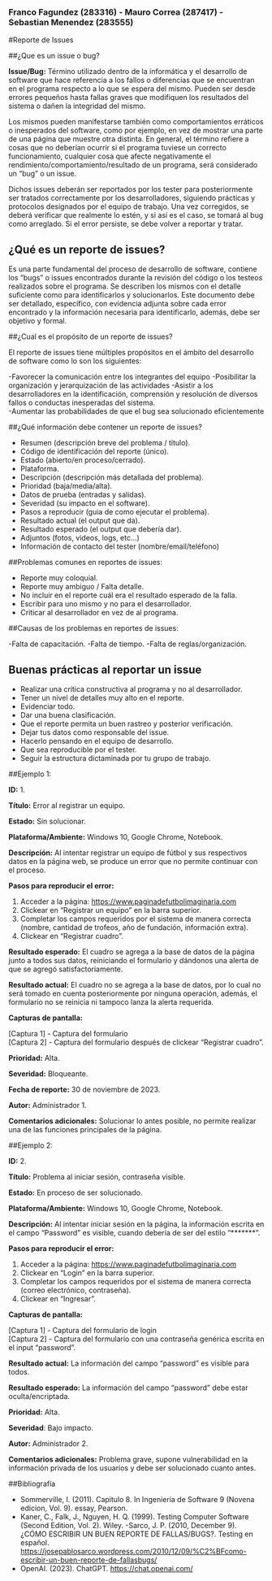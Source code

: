 ### Franco Fagundez (283316) - Mauro Correa (287417) - Sebastian Menendez (283555)  

#Reporte de Issues  

##¿Que es un issue o bug?  

**Issue/Bug:** Término utilizado dentro de la informática y el desarrollo de software que hace referencia a los fallos o diferencias que se encuentran en el programa respecto a lo que se espera del mismo. Pueden ser desde errores pequeños hasta fallas graves que modifiquen los resultados del sistema o dañen la integridad del mismo.  

Los mismos pueden manifestarse también como comportamientos erráticos o inesperados del software, como por ejemplo, en vez de mostrar una parte de una página que muestre otra distinta. En general, el término refiere a cosas que no deberían ocurrir si el programa tuviese un correcto funcionamiento, cualquier cosa que afecte negativamente el rendimiento/comportamiento/resultado de un programa, será considerado un “bug” o un issue.  

Dichos issues deberán ser reportados por los tester para posteriormente ser tratados correctamente por los desarrolladores, siguiendo prácticas y protocolos designados por el equipo de trabajo. Una vez corregidos, se deberá verificar que realmente lo estén, y si así es el caso, se tomará al bug como arreglado. Si el error persiste, se debe volver a reportar y tratar.  

## ¿Qué es un reporte de issues?  

Es una parte fundamental del proceso de desarrollo de software, contiene los “bugs” o issues encontrados durante la revisión del código o los testeos realizados sobre el programa. Se describen los mismos con el detalle suficiente como para identificarlos y solucionarlos. Este documento debe ser detallado, específico, con evidencia adjunta sobre cada error encontrado y la información necesaria para identificarlo, además, debe ser objetivo y formal.  

##¿Cual es el propósito de un reporte de issues?  

El reporte de issues tiene múltiples propósitos en el ámbito del desarrollo de software como lo son los siguientes:  

-Favorecer la comunicación entre los integrantes del equipo
-Posibilitar la organización y jerarquización de las actividades
-Asistir a los desarrolladores en la identificación, comprensión y resolución de diversos fallos o conductas inesperadas del sistema.  
-Aumentar las probabilidades de que el bug sea solucionado eficientemente

##¿Qué información debe contener un reporte de issues?  

- Resumen (descripción breve del problema / título).
- Código de identificación del reporte (único).
- Estado (abierto/en proceso/cerrado).
- Plataforma.
- Descripción (descripción más detallada del problema).
- Prioridad (baja/media/alta).
- Datos de prueba (entradas y salidas).
- Severidad (su impacto en el software).
- Pasos a reproducir (guia de como ejecutar el problema).
- Resultado actual (el output que da).
- Resultado esperado (el output que debería dar).
- Adjuntos (fotos, videos, logs, etc…)
- Información de contacto del tester (nombre/email/teléfono)

##Problemas comunes en reportes de issues:

- Reporte muy coloquial.
- Reporte muy ambiguo / Falta detalle.
- No incluir en el reporte cuál era el resultado esperado de la falla.
- Escribir para uno mismo y no para el desarrollador.
- Criticar al desarrollador en vez de al programa.

##Causas de los problemas en reportes de issues:

-Falta de capacitación.
-Falta de tiempo.
-Falta de reglas/organización.

## Buenas prácticas al reportar un issue  

- Realizar una crítica constructiva al programa y no al desarrollador.
- Tener un nivel de detalles muy alto en el reporte.
- Evidenciar todo.
- Dar una buena clasificación.
- Que el reporte permita un buen rastreo y posterior verificación.
- Dejar tus datos como responsable del issue.
- Hacerlo pensando en el equipo de desarrollo.
- Que sea reproducible por el tester.
- Seguir la estructura dictaminada por tu grupo de trabajo.

##Ejemplo 1:  

**ID:** 1.  

**Título:** Error al registrar un equipo.  

**Estado:** Sin solucionar.  

**Plataforma/Ambiente:** Windows 10, Google Chrome, Notebook.  

**Descripción:** Al intentar registrar un equipo de fútbol y sus respectivos datos en la página web, se produce un error que no permite continuar con el proceso.  

**Pasos para reproducir el error:**  

1) Acceder a la página: https://www.paginadefutbolimaginaria.com
2) Clickear en “Registrar un equipo” en la barra superior.
3) Completar los campos requeridos por el sistema de manera correcta (nombre, cantidad de trofeos, año de fundación, información extra).
4) Clickear en “Registrar cuadro”.

**Resultado esperado:** El cuadro se agrega a la base de datos de la página junto a todos sus datos, reiniciando el formulario y dándonos una alerta de que se agregó satisfactoriamente.  

**Resultado actual:** El cuadro no se agrega a la base de datos, por lo cual no será tomado en cuenta posteriormente por ninguna operación, además, el formulario no se reinicia ni tampoco lanza la alerta requerida.  

**Capturas de pantalla:**

[Captura 1] - Captura del formulario  
[Captura 2] - Captura del formulario después de clickear “Registrar cuadro”.  

**Prioridad:** Alta.  

**Severidad:** Bloqueante.

**Fecha de reporte:** 30 de noviembre de 2023.  

**Autor:** Administrador 1.  

**Comentarios adicionales:** Solucionar lo antes posible, no permite realizar una de las funciones principales de la página.

##Ejemplo 2:  

**ID:** 2.  

**Título:** Problema al iniciar sesión, contraseña visible.  

**Estado:** En proceso de ser solucionado.  

**Plataforma/Ambiente:** Windows 10, Google Chrome, Notebook.  

**Descripción:** Al intentar iniciar sesión en la página, la información escrita en el campo “Password” es visible, cuando debería de ser del estilo “*******”.  

**Pasos para reproducir el error:**  

1) Acceder a la página: https://www.paginadefutbolimaginaria.com  
2) Clickear en “Login” en la barra superior.  
3) Completar los campos requeridos por el sistema de manera correcta (correo electrónico, contraseña).  
4) Clickear en “Ingresar”.  

**Capturas de pantalla:**  

[Captura 1] - Captura del formulario de login    
[Captura 2] - Captura del formulario con una contraseña genérica escrita en el input “password”.  

**Resultado actual:** La información del campo “password” es visible para todos.  

**Resultado esperado:** La información del campo “password” debe estar oculta/encriptada.  

**Prioridad:** Alta. 

**Severidad**: Bajo impacto.  

**Autor:** Administrador 2.  

**Comentarios adicionales:** Problema grave, supone vulnerabilidad en la información privada de los usuarios y debe ser solucionado cuanto antes.  

##Bibliografía

- Sommerville, I. (2011). Capitulo 8. In Ingenieria de Software 9 (Novena edicion, Vol. 9). essay, Pearson. 
- Kaner, C., Falk, J., Nguyen, H. Q. (1999). Testing Computer Software (Second Edition, Vol. 2). Wiley.
-Sarco, J. P. (2010, December 9). ¿CÓMO ESCRIBIR UN BUEN REPORTE DE FALLAS/BUGS?. Testing en español. https://josepablosarco.wordpress.com/2010/12/09/%C2%BFcomo-escribir-un-buen-reporte-de-fallasbugs/ 
- OpenAI. (2023). ChatGPT. https://chat.openai.com/

